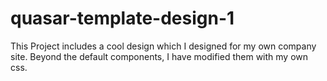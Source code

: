 # quasar-template-design-1
This Project includes a cool design which I designed for my own company site. Beyond the default components, I have modified them with my own css.
